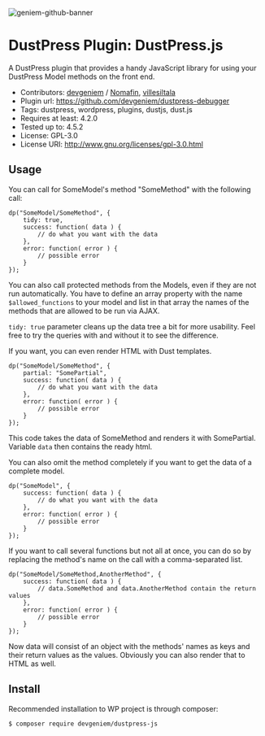 ![geniem-github-banner](https://cloud.githubusercontent.com/assets/5691777/14319886/9ae46166-fc1b-11e5-9630-d60aa3dc4f9e.png)
# DustPress Plugin: DustPress.js

A DustPress plugin that provides a handy JavaScript library for using your DustPress Model methods on the front end.

- Contributors: [devgeniem](https://github.com/devgeniem) / [Nomafin](https://github.com/Nomafin), [villesiltala](https://github.com/villesiltala)
- Plugin url: https://github.com/devgeniem/dustpress-debugger
- Tags: dustpress, wordpress, plugins, dustjs, dust.js
- Requires at least: 4.2.0
- Tested up to: 4.5.2
- License: GPL-3.0
- License URI: http://www.gnu.org/licenses/gpl-3.0.html

## Usage

You can call for SomeModel's method "SomeMethod" with the following call:

```
dp("SomeModel/SomeMethod", {
	tidy: true,
	success: function( data ) {
		// do what you want with the data
	},
	error: function( error ) {
		// possible error
	}
});
```

You can also call protected methods from the Models, even if they are not run automatically. You have to define an array property with the name `$allowed_functions` to your model and list in that array the names of the methods that are allowed to be run via AJAX.

`tidy: true` parameter cleans up the data tree a bit for more usability. Feel free to try the queries with and without it to see the difference.

If you want, you can even render HTML with Dust templates.

```
dp("SomeModel/SomeMethod", {
	partial: "SomePartial",
	success: function( data ) {
		// do what you want with the data
	},
	error: function( error ) {
		// possible error
	}
});
```
This code takes the data of SomeMethod and renders it with SomePartial. Variable `data` then contains the ready html.

You can also omit the method completely if you want to get the data of a complete model.

```
dp("SomeModel", {
	success: function( data ) {
		// do what you want with the data
	},
	error: function( error ) {
		// possible error
	}
});
```

If you want to call several functions but not all at once, you can do so by replacing the method's name on the call with a comma-separated list.
```
dp("SomeModel/SomeMethod,AnotherMethod", {
	success: function( data ) {
		// data.SomeMethod and data.AnotherMethod contain the return values
	},
	error: function( error ) {
		// possible error
	}
});
```

Now data will consist of an object with the methods' names as keys and their return values as the values. Obviously you can also render that to HTML as well.

## Install

Recommended installation to WP project is through composer:
```
$ composer require devgeniem/dustpress-js
```